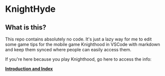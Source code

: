 # KnightHyde

## What is this?

This repo contains absolutely no code. It's just a lazy way for me to edit some game tips for the mobile game Knighthood in VSCode with markdown and keep them synced where people can easily access them. 

If you're here because you play Knighthood, go here to access the info:

**[Introduction and Index](./0-Intro.md)**
